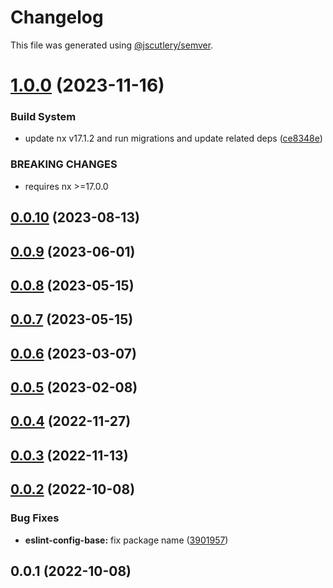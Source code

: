 # Changelog

This file was generated using [@jscutlery/semver](https://github.com/jscutlery/semver).

# [1.0.0](https://github.com/robinpellegrims/pellegrims/compare/eslint-config-base-0.0.10...eslint-config-base-1.0.0) (2023-11-16)

### Build System

- update nx v17.1.2 and run migrations and update related deps ([ce8348e](https://github.com/robinpellegrims/pellegrims/commit/ce8348ea890c8224338cec3a514b8ecd87cb13d3))

### BREAKING CHANGES

- requires nx >=17.0.0

## [0.0.10](https://github.com/robinpellegrims/pellegrims/compare/eslint-config-base-0.0.9...eslint-config-base-0.0.10) (2023-08-13)

## [0.0.9](https://github.com/robinpellegrims/pellegrims/compare/eslint-config-base-0.0.8...eslint-config-base-0.0.9) (2023-06-01)

## [0.0.8](https://github.com/robinpellegrims/pellegrims/compare/eslint-config-base-0.0.7...eslint-config-base-0.0.8) (2023-05-15)

## [0.0.7](https://github.com/robinpellegrims/pellegrims/compare/eslint-config-base-0.0.6...eslint-config-base-0.0.7) (2023-05-15)

## [0.0.6](https://github.com/robinpellegrims/pellegrims/compare/eslint-config-base-0.0.5...eslint-config-base-0.0.6) (2023-03-07)

## [0.0.5](https://github.com/robinpellegrims/pellegrims/compare/eslint-config-base-0.0.4...eslint-config-base-0.0.5) (2023-02-08)

## [0.0.4](https://github.com/robinpellegrims/pellegrims/compare/eslint-config-base-0.0.3...eslint-config-base-0.0.4) (2022-11-27)

## [0.0.3](https://github.com/robinpellegrims/pellegrims/compare/eslint-config-base-0.0.2...eslint-config-base-0.0.3) (2022-11-13)

## [0.0.2](https://github.com/robinpellegrims/pellegrims/compare/eslint-config-base-0.0.1...eslint-config-base-0.0.2) (2022-10-08)

### Bug Fixes

- **eslint-config-base:** fix package name ([3901957](https://github.com/robinpellegrims/pellegrims/commit/3901957855000c22eceba76e389a2722d74e29b6))

## 0.0.1 (2022-10-08)
